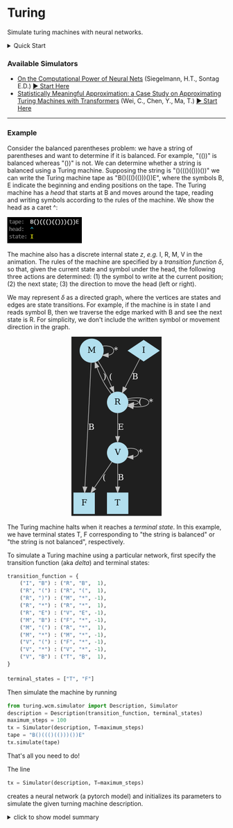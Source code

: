 # Turing

Simulate turing machines with neural networks.


<details><summary>Quick Start</summary>

Step 1: clone this repo
```shell
git clone https://github.com/jonrbates/turing.git
```
Step 2: step into it
```shell
cd turing
```
Step 3: (optional but recommended) use a python environment
```shell
python3.8 -m venv .turing
source bin/activate/.turing
```
Step 4: install requirements
```shell
pip install requirements.txt
```
Step 5: open python
```shell
python
```
Step 6: create a simulator
```python
from TODO import TODO
```
Step 7: view the model
```python
TODO
```
Step 8: simulate the turing machine
```python
TODO
```
</details>


### Available Simulators

* [On the Computational Power of Neural Nets](https://www.sciencedirect.com/science/article/pii/S0022000085710136) (Siegelmann, H.T., Sontag E.D.) [▶️ Start Here](docs/STACK.md)
* [Statistically Meaningful Approximation: a Case Study on Approximating Turing Machines with Transformers](https://arxiv.org/abs/2107.13163) (Wei, C., Chen, Y., Ma, T.) [▶️ Start Here](#example)

---

### Example

Consider the balanced parentheses problem: we have a string of parentheses and want to determine if it is balanced. For example, "(())" is balanced whereas "())" is not.
We can determine whether a string is balanced using a Turing machine. Supposing the string is "()((()(()))())" we can write the Turing machine tape as "B()((()(()))())E",
where the symbols B, E indicate the beginning and ending positions on the tape.  The Turing machine has a *head* that starts at B and moves around the tape, reading and writing
symbols according to the rules of the machine. We show the head as a caret ^:
<p><img src="docs/img/bptape_terminal.gif" alt="turing machine solving balanced parentheses" /></p>

The machine also has a discrete internal state $z$, *e.g.* I, R, M, V in the animation. The rules of the machine are specified by a *transition function* $\delta$,
so that, given the current state and symbol under the head, the following three actions are determined:
(1) the symbol to write at the current position;
(2) the next state;
(3) the direction to move the head (left or right).

We may represent $\delta$ as a directed graph, where the vertices are states and edges are state transitions.
For example, if the machine is in state I and reads symbol B, then we traverse the edge
marked with B and see the next state is R.
For simplicity, we don't include the written symbol or movement direction in the graph.

<p align="center">
<img src="docs/img/tm.png" alt="turing machine DAG for the balanced parentheses problem" />
</p>

The Turing machine halts when it reaches a *terminal state*. In this example, we have terminal states T, F corresponding to "the string is balanced" or
"the string is not balanced", respectively.

To simulate a Turing machine using a particular network, first specify the transition function (aka *delta*) and terminal states:


```python
transition_function = {
    ("I", "B") : ("R", "B",  1),
    ("R", "(") : ("R", "(",  1),
    ("R", ")") : ("M", "*", -1),
    ("R", "*") : ("R", "*",  1),
    ("R", "E") : ("V", "E", -1),
    ("M", "B") : ("F", "*", -1),
    ("M", "(") : ("R", "*",  1),
    ("M", "*") : ("M", "*", -1),
    ("V", "(") : ("F", "*", -1),
    ("V", "*") : ("V", "*", -1),
    ("V", "B") : ("T", "B",  1),
}

terminal_states = ["T", "F"]
```

Then simulate the machine by running

```python
from turing.wcm.simulator import Description, Simulator
description = Description(transition_function, terminal_states)
maximum_steps = 100
tx = Simulator(description, T=maximum_steps)
tape = "B()((()(()))())E"
tx.simulate(tape)
```

That's all you need to do!

The line
```python
tx = Simulator(description, T=maximum_steps)
```
creates a neural network (a pytorch model) and initializes its parameters
to simulate the given turning machine description.

<details><summary>click to show model summary</summary>

```c#
WCMSimulator(
  (transition): Transition(
    (linear1): Linear(in_features=59, out_features=89, bias=True)
    (linear2): Linear(in_features=89, out_features=59, bias=True)
  )
  (preprocess_for_adder): PreprocessForAdder(
    (linear): Linear(in_features=59, out_features=66, bias=True)
  )
  (adder_layers): ModuleList(
    (0): FullAdder(
      (halfadder1): HalfAdder(
        (linear_or_and): Linear(in_features=66, out_features=66, bias=True)
        (linear_or_not): Linear(in_features=66, out_features=66, bias=True)
        (half_adder_final): Linear(in_features=66, out_features=66, bias=True)
      )
      (halfadder2): HalfAdder(
        (linear_or_and): Linear(in_features=66, out_features=66, bias=True)
        (linear_or_not): Linear(in_features=66, out_features=66, bias=True)
        (half_adder_final): Linear(in_features=66, out_features=66, bias=True)
      )
      (linear_or1): Linear(in_features=66, out_features=66, bias=True)
      (linear_or2): Linear(in_features=66, out_features=66, bias=True)
    )
    (1): FullAdder(
      (halfadder1): HalfAdder(
        (linear_or_and): Linear(in_features=66, out_features=66, bias=True)
        (linear_or_not): Linear(in_features=66, out_features=66, bias=True)
        (half_adder_final): Linear(in_features=66, out_features=66, bias=True)
      )
      (halfadder2): HalfAdder(
        (linear_or_and): Linear(in_features=66, out_features=66, bias=True)
        (linear_or_not): Linear(in_features=66, out_features=66, bias=True)
        (half_adder_final): Linear(in_features=66, out_features=66, bias=True)
      )
      (linear_or1): Linear(in_features=66, out_features=66, bias=True)
      (linear_or2): Linear(in_features=66, out_features=66, bias=True)
    )
    (2): FullAdder(
      (halfadder1): HalfAdder(
        (linear_or_and): Linear(in_features=66, out_features=66, bias=True)
        (linear_or_not): Linear(in_features=66, out_features=66, bias=True)
        (half_adder_final): Linear(in_features=66, out_features=66, bias=True)
      )
      (halfadder2): HalfAdder(
        (linear_or_and): Linear(in_features=66, out_features=66, bias=True)
        (linear_or_not): Linear(in_features=66, out_features=66, bias=True)
        (half_adder_final): Linear(in_features=66, out_features=66, bias=True)
      )
      (linear_or1): Linear(in_features=66, out_features=66, bias=True)
      (linear_or2): Linear(in_features=66, out_features=66, bias=True)
    )
    (3): FullAdder(
      (halfadder1): HalfAdder(
        (linear_or_and): Linear(in_features=66, out_features=66, bias=True)
        (linear_or_not): Linear(in_features=66, out_features=66, bias=True)
        (half_adder_final): Linear(in_features=66, out_features=66, bias=True)
      )
      (halfadder2): HalfAdder(
        (linear_or_and): Linear(in_features=66, out_features=66, bias=True)
        (linear_or_not): Linear(in_features=66, out_features=66, bias=True)
        (half_adder_final): Linear(in_features=66, out_features=66, bias=True)
      )
      (linear_or1): Linear(in_features=66, out_features=66, bias=True)
      (linear_or2): Linear(in_features=66, out_features=66, bias=True)
    )
    (4): FullAdder(
      (halfadder1): HalfAdder(
        (linear_or_and): Linear(in_features=66, out_features=66, bias=True)
        (linear_or_not): Linear(in_features=66, out_features=66, bias=True)
        (half_adder_final): Linear(in_features=66, out_features=66, bias=True)
      )
      (halfadder2): HalfAdder(
        (linear_or_and): Linear(in_features=66, out_features=66, bias=True)
        (linear_or_not): Linear(in_features=66, out_features=66, bias=True)
        (half_adder_final): Linear(in_features=66, out_features=66, bias=True)
      )
      (linear_or1): Linear(in_features=66, out_features=66, bias=True)
      (linear_or2): Linear(in_features=66, out_features=66, bias=True)
    )
    (5): FullAdder(
      (halfadder1): HalfAdder(
        (linear_or_and): Linear(in_features=66, out_features=66, bias=True)
        (linear_or_not): Linear(in_features=66, out_features=66, bias=True)
        (half_adder_final): Linear(in_features=66, out_features=66, bias=True)
      )
      (halfadder2): HalfAdder(
        (linear_or_and): Linear(in_features=66, out_features=66, bias=True)
        (linear_or_not): Linear(in_features=66, out_features=66, bias=True)
        (half_adder_final): Linear(in_features=66, out_features=66, bias=True)
      )
      (linear_or1): Linear(in_features=66, out_features=66, bias=True)
      (linear_or2): Linear(in_features=66, out_features=66, bias=True)
    )
    (6): FullAdder(
      (halfadder1): HalfAdder(
        (linear_or_and): Linear(in_features=66, out_features=66, bias=True)
        (linear_or_not): Linear(in_features=66, out_features=66, bias=True)
        (half_adder_final): Linear(in_features=66, out_features=66, bias=True)
      )
      (halfadder2): HalfAdder(
        (linear_or_and): Linear(in_features=66, out_features=66, bias=True)
        (linear_or_not): Linear(in_features=66, out_features=66, bias=True)
        (half_adder_final): Linear(in_features=66, out_features=66, bias=True)
      )
      (linear_or1): Linear(in_features=66, out_features=66, bias=True)
      (linear_or2): Linear(in_features=66, out_features=66, bias=True)
    )
  )
  (project_down): ProjectDown(
    (project_down): Linear(in_features=66, out_features=59, bias=True)
  )
  (indicate_visited_position): IndicateVisitedPosition()
  (binary_search_layers): ModuleList(
    (0): BinarySearchStep(
      (linear): Linear(in_features=59, out_features=59, bias=False)
    )
    (1): BinarySearchStep(
      (linear): Linear(in_features=59, out_features=59, bias=False)
    )
    (2): BinarySearchStep(
      (linear): Linear(in_features=59, out_features=59, bias=False)
    )
    (3): BinarySearchStep(
      (linear): Linear(in_features=59, out_features=59, bias=False)
    )
    (4): BinarySearchStep(
      (linear): Linear(in_features=59, out_features=59, bias=False)
    )
    (5): BinarySearchStep(
      (linear): Linear(in_features=59, out_features=59, bias=False)
    )
    (6): BinarySearchStep(
      (linear): Linear(in_features=59, out_features=59, bias=False)
    )
  )
  (get_last_written_symbol): GetLastWrittenSymbol(
    (linear): Linear(in_features=59, out_features=59, bias=False)
  )
  (get_initial_symbol): GetInitialSymbol()
  (get_v): GetV(
    (linear): Linear(in_features=59, out_features=59, bias=True)
  )
  (arrange_symbols): ArrangeSymbols(
    (linear): Linear(in_features=59, out_features=59, bias=True)
  )
  (combine_symbols): CombineSymbols(
    (linear_combine): Linear(in_features=59, out_features=59, bias=False)
  )
)
```
</details>